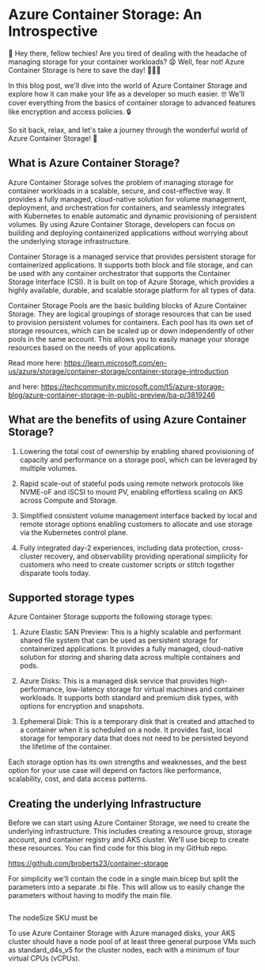 # Azure Container Storage: An Introspective

👋 Hey there, fellow techies! Are you tired of dealing with the headache of managing storage for your container workloads? 😩 Well, fear not! Azure Container Storage is here to save the day! 🦸‍♂️💾

In this blog post, we'll dive into the world of Azure Container Storage and explore how it can make your life as a developer so much easier. 🤓 We'll cover everything from the basics of container storage to advanced features like encryption and access policies. 🔒

So sit back, relax, and let's take a journey through the wonderful world of Azure Container Storage! 🚀

## What is Azure Container Storage?

Azure Container Storage solves the problem of managing storage for container workloads in a scalable, secure, and cost-effective way. It provides a fully managed, cloud-native solution for volume management, deployment, and orchestration for containers, and seamlessly integrates with Kubernetes to enable automatic and dynamic provisioning of persistent volumes. By using Azure Container Storage, developers can focus on building and deploying containerized applications without worrying about the underlying storage infrastructure.

Container Storage is a managed service that provides persistent storage for containerized applications. It supports both block and file storage, and can be used with any container orchestrator that supports the Container Storage Interface (CSI). It is built on top of Azure Storage, which provides a highly available, durable, and scalable storage platform for all types of data.

Container Storage Pools are the basic building blocks of Azure Container Storage. They are logical groupings of storage resources that can be used to provision persistent volumes for containers. Each pool has its own set of storage resources, which can be scaled up or down independently of other pools in the same account. This allows you to easily manage your storage resources based on the needs of your applications.

Read more here: https://learn.microsoft.com/en-us/azure/storage/container-storage/container-storage-introduction

and here: https://techcommunity.microsoft.com/t5/azure-storage-blog/azure-container-storage-in-public-preview/ba-p/3819246

## What are the benefits of using Azure Container Storage?

1. Lowering the total cost of ownership by enabling shared provisioning of capacity and performance on a storage pool, which can be leveraged by multiple volumes.

1. Rapid scale-out of stateful pods using remote network protocols like NVME-oF and iSCSI to mount PV, enabling effortless scaling on AKS across Compute and Storage.

1. Simplified consistent volume management interface backed by local and remote storage options enabling customers to allocate and use storage via the Kubernetes control plane.

1. Fully integrated day-2 experiences, including data protection, cross-cluster recovery, and observability providing operational simplicity for customers who need to create customer scripts or stitch together disparate tools today.

## Supported storage types

Azure Container Storage supports the following storage types:

1. Azure Elastic SAN Preview: This is a highly scalable and performant shared file system that can be used as persistent storage for containerized applications. It provides a fully managed, cloud-native solution for storing and sharing data across multiple containers and pods.

1. Azure Disks: This is a managed disk service that provides high-performance, low-latency storage for virtual machines and container workloads. It supports both standard and premium disk types, with options for encryption and snapshots.

1. Ephemeral Disk: This is a temporary disk that is created and attached to a container when it is scheduled on a node. It provides fast, local storage for temporary data that does not need to be persisted beyond the lifetime of the container.

Each storage option has its own strengths and weaknesses, and the best option for your use case will depend on factors like performance, scalability, cost, and data access patterns.

## Creating the underlying Infrastructure

Before we can start using Azure Container Storage, we need to create the underlying infrastructure. This includes creating a resource group, storage account, and container registry and AKS cluster. We'll use bicep to create these resources. You can find code for this blog in my GitHub repo.

https://github.com/broberts23/container-storage

For simplicity we'll contain the code in a single main.bicep but split the parameters into a separate .bi file. This will allow us to easily change the parameters without having to modify the main file.

```bicep

```

The nodeSize SKU must be 

To use Azure Container Storage with Azure managed disks, your AKS cluster should have a node pool of at least three general purpose VMs such as standard_d4s_v5 for the cluster nodes, each with a minimum of four virtual CPUs (vCPUs).